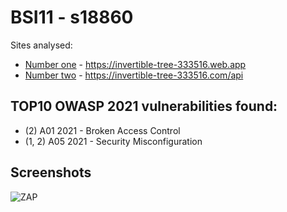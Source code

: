 # BSI11 - s18860
Sites analysed:
* [Number one](https://invertible-tree-333516.web.app) - https://invertible-tree-333516.web.app
* [Number two](https://invertible-tree-333516.com/api/console.log(1)) - https://invertible-tree-333516.com/api

## TOP10 OWASP 2021 vulnerabilities found:
- (2) A01 2021 - Broken Access Control
- (1, 2) A05 2021 - Security Misconfiguration

## Screenshots
![ZAP](https://i.imgur.com/VbAZS0m.png)
